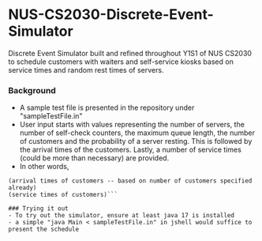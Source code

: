 # NUS-CS2030-Discrete-Event-Simulator
Discrete Event Simulator built and refined throughout Y1S1 of NUS CS2030 to schedule customers with waiters and self-service kiosks based on service times and random rest times of servers.

### Background
- A sample test file is presented in the repository under "sampleTestFile.in"
- User input starts with values representing the number of servers, the number of self-check counters, the maximum queue length, the number of customers and the probability of a server resting. This is followed by the arrival times of the customers. Lastly, a number of service times (could be more than necessary) are provided.
- In other words, 
```(number of servers) (number of self-check counters) (maximum queue length) (number of customers) (probability of server resting)
(arrival times of customers -- based on number of customers specified already)
(service times of customers)```

### Trying it out
- To try out the simulator, ensure at least java 17 is installed
- a simple "java Main < sampleTestFile.in" in jshell would suffice to present the schedule
